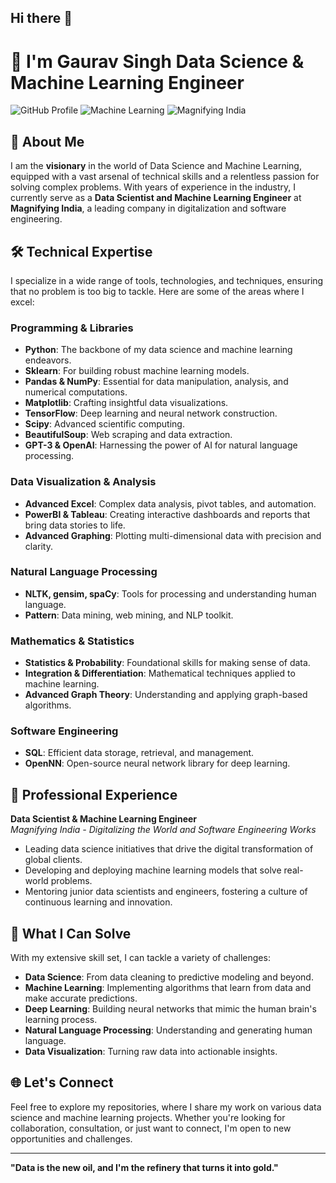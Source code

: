 ## Hi there 👋

# 🧠 I'm Gaurav Singh Data Science & Machine Learning Engineer

![GitHub Profile](https://img.shields.io/badge/Data_Science-blue) ![Machine Learning](https://img.shields.io/badge/Machine_Learning-Expert-green) ![Magnifying India](https://img.shields.io/badge/Senior_Data_Scientist-Magnifying_India-orange)

## 👋 About Me

I am the **visionary** in the world of Data Science and Machine Learning, equipped with a vast arsenal of technical skills and a relentless passion for solving complex problems. With years of experience in the industry, I currently serve as a **Data Scientist and Machine Learning Engineer** at **Magnifying India**, a leading company in digitalization and software engineering.

## 🛠️ Technical Expertise

I specialize in a wide range of tools, technologies, and techniques, ensuring that no problem is too big to tackle. Here are some of the areas where I excel:

### Programming & Libraries
- **Python**: The backbone of my data science and machine learning endeavors.
- **Sklearn**: For building robust machine learning models.
- **Pandas & NumPy**: Essential for data manipulation, analysis, and numerical computations.
- **Matplotlib**: Crafting insightful data visualizations.
- **TensorFlow**: Deep learning and neural network construction.
- **Scipy**: Advanced scientific computing.
- **BeautifulSoup**: Web scraping and data extraction.
- **GPT-3 & OpenAI**: Harnessing the power of AI for natural language processing.

### Data Visualization & Analysis
- **Advanced Excel**: Complex data analysis, pivot tables, and automation.
- **PowerBI & Tableau**: Creating interactive dashboards and reports that bring data stories to life.
- **Advanced Graphing**: Plotting multi-dimensional data with precision and clarity.

### Natural Language Processing
- **NLTK, gensim, spaCy**: Tools for processing and understanding human language.
- **Pattern**: Data mining, web mining, and NLP toolkit.

### Mathematics & Statistics
- **Statistics & Probability**: Foundational skills for making sense of data.
- **Integration & Differentiation**: Mathematical techniques applied to machine learning.
- **Advanced Graph Theory**: Understanding and applying graph-based algorithms.

### Software Engineering
- **SQL**: Efficient data storage, retrieval, and management.
- **OpenNN**: Open-source neural network library for deep learning.

## 💼 Professional Experience

**Data Scientist & Machine Learning Engineer**  
*Magnifying India - Digitalizing the World and Software Engineering Works*

- Leading data science initiatives that drive the digital transformation of global clients.
- Developing and deploying machine learning models that solve real-world problems.
- Mentoring junior data scientists and engineers, fostering a culture of continuous learning and innovation.

## 🌟 What I Can Solve

With my extensive skill set, I can tackle a variety of challenges:
- **Data Science**: From data cleaning to predictive modeling and beyond.
- **Machine Learning**: Implementing algorithms that learn from data and make accurate predictions.
- **Deep Learning**: Building neural networks that mimic the human brain's learning process.
- **Natural Language Processing**: Understanding and generating human language.
- **Data Visualization**: Turning raw data into actionable insights.

## 🌐 Let's Connect

Feel free to explore my repositories, where I share my work on various data science and machine learning projects. Whether you're looking for collaboration, consultation, or just want to connect, I'm open to new opportunities and challenges.

---

**"Data is the new oil, and I'm the refinery that turns it into gold."**

